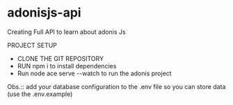 # adonisjs-api
Creating Full API to learn about adonis Js

PROJECT SETUP
- CLONE THE GIT REPOSITORY
- RUN npm i  to install dependencies 
- Run node ace serve --watch to run the adonis project

Obs.:: add your database configuration to the .env file so you can store data (use the .env.example)
